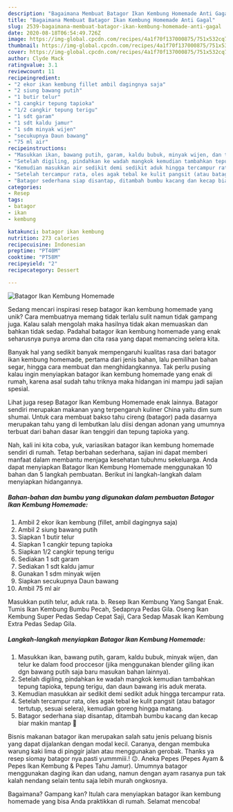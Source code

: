 ```yaml
---
description: "Bagaimana Membuat Batagor Ikan Kembung Homemade Anti Gagal"
title: "Bagaimana Membuat Batagor Ikan Kembung Homemade Anti Gagal"
slug: 2539-bagaimana-membuat-batagor-ikan-kembung-homemade-anti-gagal
date: 2020-08-18T06:54:49.726Z
image: https://img-global.cpcdn.com/recipes/4a1f70f137000875/751x532cq70/batagor-ikan-kembung-homemade-foto-resep-utama.jpg
thumbnail: https://img-global.cpcdn.com/recipes/4a1f70f137000875/751x532cq70/batagor-ikan-kembung-homemade-foto-resep-utama.jpg
cover: https://img-global.cpcdn.com/recipes/4a1f70f137000875/751x532cq70/batagor-ikan-kembung-homemade-foto-resep-utama.jpg
author: Clyde Mack
ratingvalue: 3.1
reviewcount: 11
recipeingredient:
- "2 ekor ikan kembung fillet ambil dagingnya saja"
- "2 siung bawang putih"
- "1 butir telur"
- "1 cangkir tepung tapioka"
- "1/2 cangkir tepung terigu"
- "1 sdt garam"
- "1 sdt kaldu jamur"
- "1 sdm minyak wijen"
- "secukupnya Daun bawang"
- "75 ml air"
recipeinstructions:
- "Masukkan ikan, bawang putih, garam, kaldu bubuk, minyak wijen, dan telur ke dalam food proccesor (jika menggunakan blender giling ikan dgn bawang putih saja baru masukan bahan lainnya)."
- "Setelah digiling, pindahkan ke wadah mangkok kemudian tambahkan tepung tapioka, tepung terigu, dan daun bawang iris aduk merata."
- "Kemudian masukkan air sedikit demi sedikit aduk hingga tercampur rata."
- "Setelah tercampur rata, oles agak tebal ke kulit pangsit (atau batagor tertutup, sesuai selera), kemudian goreng hingga matang."
- "Batagor sederhana siap disantap, ditambah bumbu kacang dan kecap biar makin mantap 🤗"
categories:
- Resep
tags:
- batagor
- ikan
- kembung

katakunci: batagor ikan kembung 
nutrition: 273 calories
recipecuisine: Indonesian
preptime: "PT40M"
cooktime: "PT58M"
recipeyield: "2"
recipecategory: Dessert

---
```



![Batagor Ikan Kembung Homemade](https://img-global.cpcdn.com/recipes/4a1f70f137000875/751x532cq70/batagor-ikan-kembung-homemade-foto-resep-utama.jpg)

Sedang mencari inspirasi resep batagor ikan kembung homemade yang unik? Cara membuatnya memang tidak terlalu sulit namun tidak gampang juga. Kalau salah mengolah maka hasilnya tidak akan memuaskan dan bahkan tidak sedap. Padahal batagor ikan kembung homemade yang enak seharusnya punya aroma dan cita rasa yang dapat memancing selera kita.

Banyak hal yang sedikit banyak mempengaruhi kualitas rasa dari batagor ikan kembung homemade, pertama dari jenis bahan, lalu pemilihan bahan segar, hingga cara membuat dan menghidangkannya. Tak perlu pusing kalau ingin menyiapkan batagor ikan kembung homemade yang enak di rumah, karena asal sudah tahu triknya maka hidangan ini mampu jadi sajian spesial.

Lihat juga resep Batagor Ikan Kembung Homemade enak lainnya. Batagor sendiri merupakan makanan yang terpengaruh kuliner China yaitu dim sum shumai. Untuk cara membuat bakso tahu cireng (batagor) pada dasarnya merupakan tahu yang di lembutkan lalu diisi dengan adonan yang umumnya terbuat dari bahan dasar ikan tenggiri dan tepung tapioka yang.


Nah, kali ini kita coba, yuk, variasikan batagor ikan kembung homemade sendiri di rumah. Tetap berbahan sederhana, sajian ini dapat memberi manfaat dalam membantu menjaga kesehatan tubuhmu sekeluarga. Anda dapat menyiapkan Batagor Ikan Kembung Homemade menggunakan 10 bahan dan 5 langkah pembuatan. Berikut ini langkah-langkah dalam menyiapkan hidangannya.

<!--inarticleads1-->

##### Bahan-bahan dan bumbu yang digunakan dalam pembuatan Batagor Ikan Kembung Homemade:

1. Ambil 2 ekor ikan kembung (fillet, ambil dagingnya saja)
1. Ambil 2 siung bawang putih
1. Siapkan 1 butir telur
1. Siapkan 1 cangkir tepung tapioka
1. Siapkan 1/2 cangkir tepung terigu
1. Sediakan 1 sdt garam
1. Sediakan 1 sdt kaldu jamur
1. Gunakan 1 sdm minyak wijen
1. Siapkan secukupnya Daun bawang
1. Ambil 75 ml air


Masukkan putih telur, aduk rata. b. Resep Ikan Kembung Yang Sangat Enak. Tumis Ikan Kembung Bumbu Pecah, Sedapnya Pedas Gila. Oseng Ikan Kembung Super Pedas Sedap Cepat Saji, Cara Sedap Masak Ikan Kembung Extra Pedas Sedap Gila. 

<!--inarticleads2-->

##### Langkah-langkah menyiapkan Batagor Ikan Kembung Homemade:

1. Masukkan ikan, bawang putih, garam, kaldu bubuk, minyak wijen, dan telur ke dalam food proccesor (jika menggunakan blender giling ikan dgn bawang putih saja baru masukan bahan lainnya).
1. Setelah digiling, pindahkan ke wadah mangkok kemudian tambahkan tepung tapioka, tepung terigu, dan daun bawang iris aduk merata.
1. Kemudian masukkan air sedikit demi sedikit aduk hingga tercampur rata.
1. Setelah tercampur rata, oles agak tebal ke kulit pangsit (atau batagor tertutup, sesuai selera), kemudian goreng hingga matang.
1. Batagor sederhana siap disantap, ditambah bumbu kacang dan kecap biar makin mantap 🤗


Bisnis makanan batagor ikan merupakan salah satu jenis peluang bisnis yang dapat dijalankan dengan modal kecil. Caranya, dengan membuka warung kaki lima di pinggir jalan atau menggunakan gerobak. Thanks ya resep siomay batagor nya.pasti yummmiii.! 😉. Aneka Pepes (Pepes Ayam &amp; Pepes Ikan Kembung &amp; Pepes Tahu Jamur). Umumnya batagor menggunakan daging ikan dan udang, namun dengan ayam rasanya pun tak kalah nendang selain tentu saja lebih murah ongkosnya. 

Bagaimana? Gampang kan? Itulah cara menyiapkan batagor ikan kembung homemade yang bisa Anda praktikkan di rumah. Selamat mencoba!
